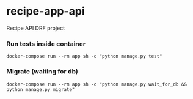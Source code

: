 # recipe-app-api
Recipe API DRF project

### Run tests inside container
```
docker-compose run --rm app sh -c "python manage.py test"
```


### Migrate (waiting for db)
```
docker-compose run --rm app sh -c "python manage.py wait_for_db && python manage.py migrate"
```